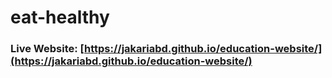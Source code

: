# eat-healthy
### Live Website: [https://jakariabd.github.io/education-website/](https://jakariabd.github.io/education-website/)
